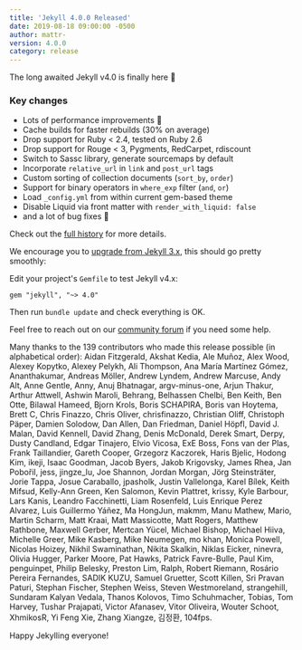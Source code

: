 ```yaml
---
title: 'Jekyll 4.0.0 Released'
date: 2019-08-18 09:00:00 -0500
author: mattr-
version: 4.0.0
category: release
---
```


The long awaited Jekyll v4.0 is finally here :tada:

### Key changes

 - Lots of performance improvements :rocket:
 - Cache builds for faster rebuilds (30% on average)
 - Drop support for Ruby < 2.4, tested on Ruby 2.6
 - Drop support for Rouge < 3, Pygments, RedCarpet, rdiscount
 - Switch to Sassc library, generate sourcemaps by default
 - Incorporate `relative_url` in `link` and `post_url` tags
 - Custom sorting of collection documents (`sort_by`, `order`)
 - Support for binary operators in `where_exp` filter (`and`, `or`)
 - Load `_config.yml` from within current gem-based theme
 - Disable Liquid via front matter with `render_with_liquid: false`
 - and a lot of bug fixes :bug:

Check out the [full history](/docs/history/#v4-0-0) for more details.

We encourage you to [upgrade from Jekyll 3.x](/docs/upgrading/3-to-4/), this should go pretty smoothly:

Edit your project's `Gemfile` to test Jekyll v4.x:

```
gem "jekyll", "~> 4.0"
```

Then run `bundle update` and check everything is OK.

Feel free to reach out on our [community forum](https://talk.jekyllrb.com) if you need some help.

Many thanks to the 139 contributors who made this release possible (in alphabetical order): Aidan Fitzgerald, Akshat Kedia, Ale Muñoz, Alex Wood, Alexey Kopytko, Alexey Pelykh, Ali Thompson, Ana María Martínez Gómez, Ananthakumar, Andreas Möller, Andrew Lyndem, Andrew Marcuse, Andy Alt, Anne Gentle, Anny, Anuj Bhatnagar, argv-minus-one, Arjun Thakur, Arthur Attwell, Ashwin Maroli, Behrang, Belhassen Chelbi, Ben Keith, Ben Otte, Bilawal Hameed, Bjorn Krols, Boris SCHAPIRA, Boris van Hoytema, Brett C, Chris Finazzo, Chris Oliver, chrisfinazzo, Christian Oliff, Christoph Päper, Damien Solodow, Dan Allen, Dan Friedman, Daniel Höpfl, David J. Malan, David Kennell, David Zhang, Denis McDonald, Derek Smart, Derpy, Dusty Candland, Edgar Tinajero, Elvio Vicosa, ExE Boss, Fons van der Plas, Frank Taillandier, Gareth Cooper, Grzegorz Kaczorek, Haris Bjelic, Hodong Kim, ikeji, Isaac Goodman, Jacob Byers, Jakob Krigovsky, James Rhea, Jan Pobořil, jess, jingze_lu, Joe Shannon, Jordan Morgan, Jörg Steinsträter, Jorie Tappa, Josue Caraballo, jpasholk, Justin Vallelonga, Karel Bílek, Keith Mifsud, Kelly-Ann Green, Ken Salomon, Kevin Plattret, krissy, Kyle Barbour, Lars Kanis, Leandro Facchinetti, Liam Rosenfeld, Luis Enrique Perez Alvarez, Luis Guillermo Yáñez, Ma HongJun, makmm, Manu Mathew, Mario, Martin Scharm, Matt Kraai, Matt Massicotte, Matt Rogers, Matthew Rathbone, Maxwell Gerber, Mertcan Yücel, Michael Bishop, Michael Hiiva, Michelle Greer, Mike Kasberg, Mike Neumegen, mo khan, Monica Powell, Nicolas Hoizey, Nikhil Swaminathan, Nikita Skalkin, Niklas Eicker, ninevra, Olivia Hugger, Parker Moore, Pat Hawks, Patrick Favre-Bulle, Paul Kim, penguinpet, Philip Belesky, Preston Lim, Ralph, Robert Riemann, Rosário Pereira Fernandes, SADIK KUZU, Samuel Gruetter, Scott Killen, Sri Pravan Paturi, Stephan Fischer, Stephen Weiss, Steven Westmoreland, strangehill, Sundaram Kalyan Vedala, Thanos Kolovos, Timo Schuhmacher, Tobias, Tom Harvey, Tushar Prajapati, Victor Afanasev, Vitor Oliveira, Wouter Schoot, XhmikosR, Yi Feng Xie, Zhang Xiangze, 김정환, 104fps.

Happy Jekylling everyone!
